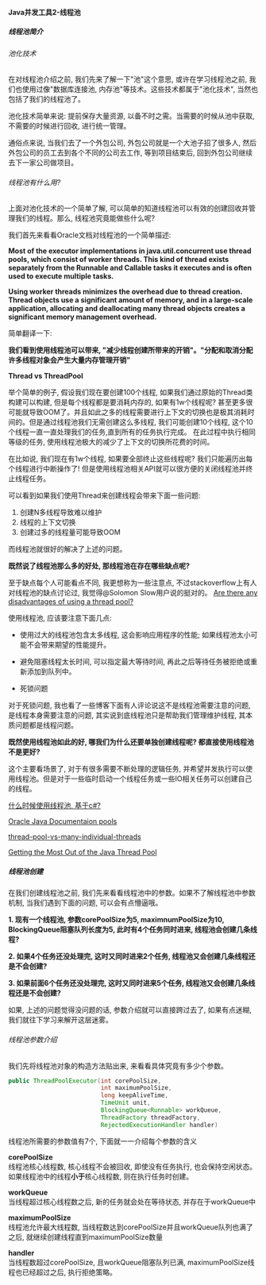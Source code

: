 #### Java并发工具2-线程池

##### 线程池简介

###### 池化技术
在对线程池介绍之前, 我们先来了解一下"池"这个意思, 或许在学习线程池之前, 我们也使用过像"数据库连接池, 内存池"等技术。这些技术都属于"池化技术", 当然也包括了我们的线程池了。

池化技术简单来说: 提前保存大量资源, 以备不时之需。当需要的时候从池中获取, 不需要的时候进行回收, 进行统一管理。

通俗点来说, 当我们去了一个外包公司, 外包公司就是一个大池子招了很多人, 然后外包公司的员工去到各个不同的公司去工作, 等到项目结束后, 回到外包公司继续去下一家公司做项目。


###### 线程池有什么用?
上面对池化技术的一个简单了解, 可以简单的知道线程池可以有效的创建回收并管理我们的线程。那么, 线程池究竟能做些什么呢?

我们首先来看看Oracle文档对线程池的一个简单描述:

**Most of the executor implementations in java.util.concurrent use thread pools, which consist of worker threads. This kind of thread exists separately from the Runnable and Callable tasks it executes and is often used to execute multiple tasks.**

**Using worker threads minimizes the overhead due to thread creation. Thread objects use a significant amount of memory, and in a large-scale application, allocating and deallocating many thread objects creates a significant memory management overhead.**

简单翻译一下:

**我们看到使用线程池可以带来, "减少线程创建所带来的开销"。"分配和取消分配许多线程对象会产生大量内存管理开销"**


**Thread vs ThreadPool**

举个简单的例子, 假设我们现在要创建100个线程, 如果我们通过原始的Thread类构建可以构建, 但是每个线程都是要消耗内存的, 如果有1w个线程呢? 甚至更多很可能就导致OOM了。并且如此之多的线程需要进行上下文的切换也是极其消耗时间的。但是通过线程池我们无需创建这么多线程, 我们可能创建10个线程, 这个10个线程一直一直处理我们的任务,直到所有的任务执行完成。 在此过程中执行相同等级的任务, 使用线程池极大的减少了上下文的切换所花费的时间。

在比如说, 我们现在有1w个线程, 如果要全部终止这些线程呢? 我们只能遍历出每个线程进行中断操作了! 但是使用线程池相关API就可以很方便的关闭线程池并终止线程任务。

可以看到如果我们使用Thread来创建线程会带来下面一些问题:
  1. 创建N多线程导致难以维护
  2. 线程的上下文切换
  3. 创建过多的线程量可能导致OOM

而线程池就很好的解决了上述的问题。


**既然说了线程池那么多的好处, 那线程池在存在哪些缺点呢?**

至于缺点每个人可能看点不同, 我更想称为一些注意点, 不过stackoverflow上有人对线程池的缺点讨论过, 我觉得@Solomon Slow用户说的挺对的。
[Are there any disadvantages of using a thread pool?](https://stackoverflow.com/questions/22663194/are-there-any-disadvantages-of-using-a-thread-pool)

使用线程池, 应该要注意下面几点:
  * 使用过大的线程池包含太多线程, 这会影响应用程序的性能; 如果线程池太小可能不会带来期望的性能提升。

  * 避免阻塞线程太长时间, 可以指定最大等待时间, 再此之后等待任务被拒绝或重新添加到队列中。

  * 死锁问题

对于死锁问题, 我也看了一些博客下面有人评论说这不是线程池需要注意的问题, 是线程本身需要注意的问题, 其实说到底线程池只是帮助我们管理维护线程, 其本质问题都是线程问题。

**既然使用线程池如此的好, 哪我们为什么还要单独创建线程呢? 都直接使用线程池不是更好?**

这个主要看场景了, 对于有很多需要不断处理的逻辑任务, 并希望并发执行可以使用线程池。但是对于一些临时启动一个线程任务或一些IO相关任务可以创建自己的线程。

[什么时候使用线程池, 基于c#?](https://stackoverflow.com/questions/145304/when-to-use-thread-pool-in-c)


[Oracle Java Documentaion pools](https://docs.oracle.com/javase/tutorial/essential/concurrency/pools.html)

[thread-pool-vs-many-individual-threads](https://stackoverflow.com/questions/11700763/thread-pool-vs-many-individual-threads)

[Getting the Most Out of the Java Thread Pool](https://dzone.com/articles/getting-the-most-out-of-the-java-thread-pool)


##### 线程池创建

在我们创建线程池之前, 我们先来看看线程池中的参数。如果不了解线程池中参数机制, 当我们遇到下面的问题, 可以会有点懵逼哦。

**1. 现有一个线程池, 参数corePoolSize为5, maximnumPoolSize为10, BlockingQueue阻塞队列长度为5, 此时有4个任务同时进来, 线程池会创建几条线程?**

**2. 如果4个任务还没处理完, 这时又同时进来2个任务, 线程池又会创建几条线程还是不会创建?**

**3. 如果前面6个任务还没处理完, 这时又同时进来5个任务, 线程池又会创建几条线程还是不会创建?**


如果, 上述的问题觉得没问题的话, 参数介绍就可以直接跨过去了, 如果有点迷糊, 我们就往下学习来解开这层迷雾。


###### 线程池参数介绍

我们先将线程池对象的构造方法贴出来, 来看看具体究竟有多少个参数。

```java
public ThreadPoolExecutor(int corePoolSize,
                          int maximumPoolSize,
                          long keepAliveTime,
                          TimeUnit unit,
                          BlockingQueue<Runnable> workQueue,
                          ThreadFactory threadFactory,
                          RejectedExecutionHandler handler)
```

线程池所需要的参数值有7个, 下面就一一介绍每个参数的含义

**corePoolSize**  
线程池核心线程数, 核心线程不会被回收, 即使没有任务执行, 也会保持空闲状态。如果线程池中的线程**小于**核心线程数, 则在执行任务时创建。

**workQueue**  
当线程超过核心线程数之后, 新的任务就会处在等待状态, 并存在于workQueue中

**maximumPoolSize**  
线程池允许最大线程数, 当线程数达到corePoolSize并且workQueue队列也满了之后, 就继续创建线程直到maximumPoolSize数量

**handler**  
当线程数超过corePoolSize, 且workQueue阻塞队列已满, maximumPoolSize线程也已经超过之后, 执行拒绝策略。
